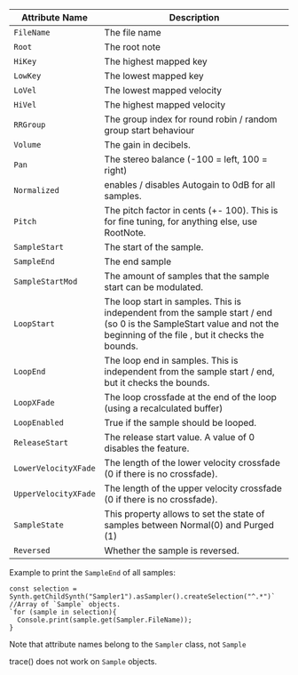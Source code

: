 |Attribute Name					|Description|
|---------------		|-------------------------------------|
|`FileName`				|The file name|
|`Root`					|The root note|
|`HiKey`				|The highest mapped key|
|`LowKey`				|The lowest mapped key|
|`LoVel`				|The lowest mapped velocity|
|`HiVel`				|The highest mapped velocity|
|`RRGroup`				|The group index for round robin / random group start behaviour|
|`Volume`				|The gain in decibels.|
|`Pan`					|The stereo balance (-100 = left, 100 = right)|
|`Normalized`			|enables / disables Autogain to 0dB for all samples.|
|`Pitch`				|The pitch factor in cents (+- 100). This is for fine tuning, for anything else, use RootNote.|
|`SampleStart`			|The start of the sample.|
|`SampleEnd`			|The end sample|
|`SampleStartMod`		|The amount of samples that the sample start can be modulated.|
|`LoopStart`			|The loop start in samples. This is independent from the sample start / end (so 0 is the SampleStart value and not the beginning of the file , but it checks the bounds.|
|`LoopEnd`				|The loop end in samples. This is independent from the sample start / end, but it checks the bounds.|
|`LoopXFade`			|The loop crossfade at the end of the loop (using a recalculated buffer)
|`LoopEnabled` 			|True if the sample should be looped.|
|`ReleaseStart` 		|The release start value. A value of 0 disables the feature.|
|`LowerVelocityXFade`	|The length of the lower velocity crossfade (0 if there is no crossfade).|
|`UpperVelocityXFade`	|The length of the upper velocity crossfade (0 if there is no crossfade).|
|`SampleState`			|This property allows to set the state of samples between Normal(0) and Purged (1)|
|`Reversed`				|Whether the sample is reversed.|

Example to print the `SampleEnd` of all samples:

```
const selection = Synth.getChildSynth("Sampler1").asSampler().createSelection("^.*")` //Array of `Sample` objects.
`for (sample in selection){
  Console.print(sample.get(Sampler.FileName));
}
```
Note that attribute names belong to the `Sampler` class, not `Sample`

trace() does not work on `Sample` objects.
